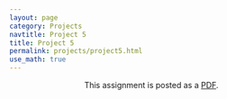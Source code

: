 ```yaml
---
layout: page
category: Projects
navtitle: Project 5
title: Project 5
permalink: projects/project5.html
use_math: true
---
```

<center>

This assignment is posted as a <a href="hw5.pdf">PDF</a>.

</center>
